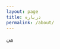```yaml
---
layout: page
title: درباره
permalink: /about/
---
```


[من][twitter]

[twitter]: http://twitter.com/mahmoudmy_
